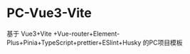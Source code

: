 # PC-Vue3-Vite
基于 Vue3+Vite +Vue-router+Element-Plus+Pinia+TypeScript+prettier+ESlint+Husky 的PC项目模板
